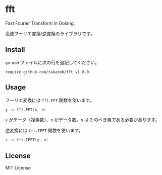# fft

Fast Fourier Transform in Golang.

高速フーリエ変換/逆変換のライブラリです。

## Install

`go.mod` ファイルに次の行を追記してください。

```
require github.com/takatoh/fft v1.0.0
```

## Usage

フーリエ変換には `fft.FFT` 関数を使います。

```go
y := fft.FFT(x, n)
```

`x` がデータ（複素数）、`n` がデータ数。`n` は 2 のべき乗である必要があります。

逆変換には `fft.IFFT` 関数を使います。

```go
z := fft.IFFT(y, n)
```

## License

MIT License
